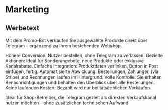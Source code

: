 # Marketing

## Werbetext

Mit dem Promo-Bot verkaufen Sie ausgewählte Produkte direkt über Telegram – ergänzend zu Ihrem bestehenden Webshop.

Höhere Conversion: Nutzer bestellen, ohne Telegram zu verlassen.
Gezielte Aktionen: Ideal für Sonderangebote, neue Produkte oder exklusive Kanalrabatte.
Einfache Integration: Produktdaten verlinken, Button in Post einfügen, fertig.
Automatisierte Abwicklung: Bestellungen, Zahlungen (via Stripe) und Rechnungen laufen im Hintergrund.
Volle Kontrolle: Sie erhalten Benachrichtigungen und behalten den Überblick über alle Bestellungen.
Keine laufenden Kosten: Bezahlt wird nur bei tatsächlichen Verkäufen.

Ideal für Shop-Betreiber, die Telegram gezielt als direkten Verkaufskanal nutzen möchten – ohne zusätzlichen technischen Aufwand.
